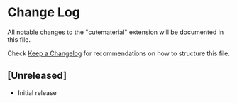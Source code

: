 # Change Log

All notable changes to the "cutematerial" extension will be documented in this file.

Check [Keep a Changelog](http://keepachangelog.com/) for recommendations on how to structure this file.

## [Unreleased]

- Initial release

